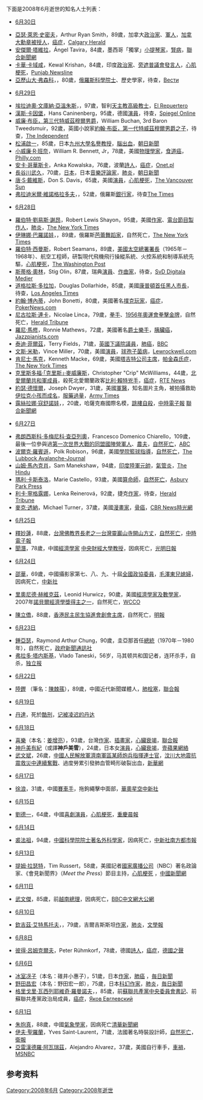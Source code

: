 下面是2008年6月逝世的知名人士列表：

  - [6月30日](../Page/6月30日.md "wikilink")

<!-- end list -->

  - [亞瑟·萊恩·史密夫](https://zh.wikipedia.org/wiki/亞瑟·萊恩·史密夫 "wikilink")，Arthur
    Ryan
    Smith，89歲，加拿大[政治家](../Page/政治家.md "wikilink")、[軍人](https://zh.wikipedia.org/wiki/軍人 "wikilink")，[加拿大勳章被授人](https://zh.wikipedia.org/wiki/加拿大勳章 "wikilink")，[癌症](../Page/癌症.md "wikilink")，[Calgary
    Herald](https://web.archive.org/web/20080702160843/http://www.canada.com/calgaryherald/news/story.html?id=969d3b95-26e7-4cec-9e67-d4627b6e2a1e)
  - [安傑爾·塔維拉](../Page/安傑爾·塔維拉.md "wikilink")，Ángel
    Tavira，84歲，墨西哥「獨掌」[小提琴家](../Page/小提琴家.md "wikilink")，[腎病](https://zh.wikipedia.org/wiki/腎病 "wikilink")，[聯合新聞網](http://udn.com/NEWS/WORLD/WOR4/4408553.shtml)
  - [卡華·卡域咸](https://zh.wikipedia.org/wiki/卡華·卡域咸 "wikilink")，Kewal
    Krishan，84歲，印度[政治家](../Page/政治家.md "wikilink")、[旁遮普議會](https://zh.wikipedia.org/wiki/旁遮普議會 "wikilink")[發言人](https://zh.wikipedia.org/wiki/發言人 "wikilink")，[心肌梗死](../Page/心肌梗死.md "wikilink")，[Punjab
    Newsline](https://web.archive.org/web/20090108132430/http://www.punjabnewsline.com/content/view/11029/38/)
  - [亞歷山大·弗森科](https://zh.wikipedia.org/wiki/亞歷山大·弗森科 "wikilink")，，80歲，[俄羅斯科學院士](../Page/俄羅斯科學院.md "wikilink")、歷史學家，待查，[Вести](http://www.vesti.ru/doc.html?id=191110&cid=1)

<!-- end list -->

  - [6月29日](../Page/6月29日.md "wikilink")

<!-- end list -->

  - [埃拉迪奧·文庫納·亞溫朱斯](https://zh.wikipedia.org/wiki/埃拉迪奧·文庫納·亞溫朱斯 "wikilink")，，97歲，智利[天主教](../Page/天主教.md "wikilink")[高級教士](https://zh.wikipedia.org/wiki/高級教士 "wikilink")，[El
    Repuertero](http://www.elrepuertero.cl/admin/render/noticia/15047)
  - [漢斯·卡因堡](https://zh.wikipedia.org/wiki/漢斯·卡因堡 "wikilink")，Hans
    Caninenberg，95歲，德國[演員](https://zh.wikipedia.org/wiki/演員 "wikilink")，待查，[Spiegel
    Online](http://www.spiegel.de/kultur/gesellschaft/0,1518,563514,00.html)
  - [威廉·布臣，第三代特威茲穆爾男爵](https://zh.wikipedia.org/wiki/威廉·布臣，第三代特威茲穆爾男爵 "wikilink")，William
    Buchan, 3rd Baron
    Tweedsmuir，92歲，英國小說家[約翰·布臣，第一代特威茲穆爾男爵之子](../Page/約翰·布臣，第一代特威茲穆爾男爵.md "wikilink")，待查，[The
    Independent](http://www.independent.co.uk/news/obituaries/lord-tweedsmuir-novelist-and-son-of-john-buchan-who-inherited-his-fathers-talent-but-was-disappointed-of-literary-fame-859968.html)
  - [松浦啟一](https://zh.wikipedia.org/wiki/松浦啟一 "wikilink")，85歲，日本[九州大學名譽教授](https://zh.wikipedia.org/wiki/九州大學 "wikilink")，[腦出血](https://zh.wikipedia.org/wiki/腦出血 "wikilink")，[朝日新聞](http://www.asahi.com/obituaries/update/0630/SEB200806300011.html?ref=rss)
  - [小威廉·R·班奈](https://zh.wikipedia.org/wiki/小威廉·R·班奈 "wikilink")，William
    R. Bennett,
    Jr，78歲，美國[物理學家](https://zh.wikipedia.org/wiki/物理學家 "wikilink")，[食道癌](../Page/食道癌.md "wikilink")，[Philly.com](http://www.philly.com/philly/obituaries/20080702_William_R__Bennett_Jr___78__laser_physicist.html)
  - [安卡·哥華斯卡](https://zh.wikipedia.org/wiki/安卡·哥華斯卡 "wikilink")，Anka
    Kowalska，76歲，波蘭[詩人](https://zh.wikipedia.org/wiki/詩人 "wikilink")，[癌症](../Page/癌症.md "wikilink")，[Onet.pl](http://wiadomosci.onet.pl/1779029,11,zmarla_znana_dzialaczka_opozycyjna,item.html)
  - [長谷川武久](https://zh.wikipedia.org/wiki/長谷川武久 "wikilink")，70歲，[日本](../Page/日本.md "wikilink")，日本[音樂評論家](https://zh.wikipedia.org/wiki/音樂評論家 "wikilink")，[肺炎](../Page/肺炎.md "wikilink")，[朝日新聞](http://www.asahi.com/obituaries/update/0630/TKY200806300344.html)
  - [唐·S·戴維斯](https://zh.wikipedia.org/wiki/唐·S·戴維斯 "wikilink")，Don S.
    Davis，65歲，美國[演員](https://zh.wikipedia.org/wiki/演員 "wikilink")，[心肌梗死](../Page/心肌梗死.md "wikilink")，[The
    Vancouver
    Sun](https://web.archive.org/web/20080703013008/http://www.canada.com/vancouversun/news/arts/story.html?id=d43bbc0f-1971-40e0-a584-c05aba7ee939)
  - [弗拉迪米爾·維諾格拉多夫](https://zh.wikipedia.org/wiki/弗拉迪米爾·維諾格拉多夫 "wikilink")，，52歲，俄羅斯[銀行家](https://zh.wikipedia.org/wiki/銀行家 "wikilink")，待查[The
    Times](http://www.timesonline.co.uk/tol/comment/obituaries/article4281069.ece)

<!-- end list -->

  - [6月28日](../Page/6月28日.md "wikilink")

<!-- end list -->

  - [羅伯特·劉易斯·謝昂](https://zh.wikipedia.org/wiki/羅伯特·劉易斯·謝昂 "wikilink")，Robert
    Lewis
    Shayon，95歲，美國[作家](https://zh.wikipedia.org/wiki/作家 "wikilink")、[電台節目製作人](https://zh.wikipedia.org/wiki/電台節目製作人 "wikilink")，[肺炎](../Page/肺炎.md "wikilink")，[The
    New York
    Times](http://www.nytimes.com/2008/07/18/arts/television/18shayon.html?_r=1&ref=obituaries&oref=slogin)
  - [伊琳娜·巴羅諾娃](https://zh.wikipedia.org/wiki/伊琳娜·巴羅諾娃 "wikilink")，，89歲，俄羅斯[芭蕾舞蹈家](../Page/芭蕾舞.md "wikilink")，自然死亡，[The
    New York
    Times](http://www.nytimes.com/2008/07/02/arts/dance/02baronova.html?_r=1&oref=slogin)
  - [羅伯特·西曼斯](https://zh.wikipedia.org/wiki/羅伯特·西曼斯 "wikilink")，Robert
    Seamans，89歲，[美國太空總署署長](https://zh.wikipedia.org/wiki/美國太空總署 "wikilink")（1965年－1968年）、航空工程師，研製現代飛機飛行操縱系統、火控系統和制導系統先驅，[心肌梗死](../Page/心肌梗死.md "wikilink")，[The
    Washington
    Post](http://www.washingtonpost.com/wp-dyn/content/article/2008/06/30/AR2008063002087.html)
  - [斯蒂格·奧林](https://zh.wikipedia.org/wiki/斯蒂格·奧林 "wikilink")，Stig
    Olin，87歲，瑞典[演員](https://zh.wikipedia.org/wiki/演員 "wikilink")、[作曲家](https://zh.wikipedia.org/wiki/作曲家 "wikilink")，待查，[SvD
    Digitala
    Medier](http://www.svd.se/kulturnoje/nyheter/artikel_1432331.svd)
  - [道格拉斯·多拉加](https://zh.wikipedia.org/wiki/道格拉斯·多拉加 "wikilink")，Douglas
    Dollarhide，85歲，美國[康普頓首任](https://zh.wikipedia.org/wiki/康普頓_\(加利福尼亞州\) "wikilink")[黑人](../Page/黑人.md "wikilink")[市長](https://zh.wikipedia.org/wiki/市長 "wikilink")，待查，[Los
    Angeles
    Times](http://www.latimes.com/news/local/la-me-dollarhide9-2008jul09,0,5591331.story)
  - [約翰·博內蒂](https://zh.wikipedia.org/wiki/約翰·博內蒂 "wikilink")，John
    Bonetti，80歲，美國著名[撲克玩家](../Page/撲克.md "wikilink")，[癌症](../Page/癌症.md "wikilink")，[PokerNews.com](http://www.pokernews.com/news/2008/06/three-time-wsop-bracelet-winner-john-bonetti-passes.htm)
  - [尼古拉斯·連卡](https://zh.wikipedia.org/wiki/尼古拉斯·連卡 "wikilink")，Nicolae
    Linca，79歲，[拳手](https://zh.wikipedia.org/wiki/拳手 "wikilink")、[1956年奧運會](https://zh.wikipedia.org/wiki/1956年奧運會 "wikilink")[拳擊金牌](https://zh.wikipedia.org/wiki/拳擊 "wikilink")，自然死亡，[Herald
    Tribune](http://www.iht.com/articles/ap/2008/06/28/sports/EU-SPT-BOX-Romania-Obit-Linca.php)
  - [羅尼·馬修](https://zh.wikipedia.org/wiki/羅尼·馬修 "wikilink")，Ronnie
    Mathews，72歲，美國著名[爵士樂手](https://zh.wikipedia.org/wiki/爵士樂 "wikilink")，[胰臟癌](https://zh.wikipedia.org/wiki/胰臟癌 "wikilink")，[Jazzpianists.com](https://archive.is/20071009071341/http://www.jazzpianists.com/RonnieMathews/)
  - [泰迪·菲爾茲](https://zh.wikipedia.org/wiki/泰迪·菲爾茲 "wikilink")，Terry
    Fields，71歲，[英國下議院議員](https://zh.wikipedia.org/wiki/英國下議院 "wikilink")，[肺癌](../Page/肺癌.md "wikilink")，[BBC](http://news.bbc.co.uk/1/hi/england/merseyside/7480012.stm)
  - [文斯·米勒](https://zh.wikipedia.org/wiki/文斯·米勒 "wikilink")，Vince
    Miller，70歲，美國[演員](https://zh.wikipedia.org/wiki/演員 "wikilink")，[球孢子菌病](https://zh.wikipedia.org/wiki/球孢子菌病 "wikilink")，[Lewrockwell.com](http://www.lewrockwell.com/blog/lewrw/archives/021731.html)
  - [肯尼士·馬克](https://zh.wikipedia.org/wiki/肯尼士·馬克 "wikilink")，Kenneth
    Macke，69歲，美國[塔吉特公司主席](https://zh.wikipedia.org/wiki/塔吉特公司 "wikilink")，[帕金森氏症](../Page/帕金森氏症.md "wikilink")，[The
    New York
    Times](http://www.nytimes.com/2008/07/01/business/01macke.html?_r=1&ref=obituaries&oref=slogin)
  - [克里斯多福·「克里斯」·麥威廉斯](https://zh.wikipedia.org/wiki/克里斯多福·「克里斯」·麥威廉斯 "wikilink")，Christopher
    "Crip"
    McWilliams，44歲，[北愛爾蘭共和軍成員](https://zh.wikipedia.org/wiki/北愛爾蘭共和軍 "wikilink")，殺死北愛爾蘭政客[比利·賴特兇手](https://zh.wikipedia.org/wiki/比利·賴特 "wikilink")，[癌症](../Page/癌症.md "wikilink")，[RTE
    News](http://www.rte.ie/news/2008/0628/billywright.html)
  - [約瑟·德懷爾](../Page/約瑟·德懷爾.md "wikilink")，Joseph
    Dwyer，31歲，美國[軍醫](https://zh.wikipedia.org/wiki/軍醫 "wikilink")，知名圖片主角，被拍攝救助[伊拉克小孩而成名](../Page/伊拉克.md "wikilink")，[服藥過量](https://zh.wikipedia.org/wiki/服藥過量 "wikilink")，[Army
    Times](http://www.armytimes.com/news/2008/07/military_suicidedwyer_070308w/)
  - [露絲拉娜·寇舒諾娃](../Page/露絲拉娜·寇舒諾娃.md "wikilink")，，20歲，哈薩克裔國際名模，[跳樓自殺](https://zh.wikipedia.org/wiki/跳樓 "wikilink")，[中時電子報](https://web.archive.org/web/20080730195215/http://news.chinatimes.com/2007Cti/2007Cti-News/2007Cti-News-Content/0,4521,110504+112008063000327,00.html)
    [聯合新聞網](http://udn.com/NEWS/WORLD/WOR4/4405432.shtml)

<!-- end list -->

  - [6月27日](../Page/6月27日.md "wikilink")

<!-- end list -->

  - [弗朗西斯科·多梅尼科·查亞列奧](https://zh.wikipedia.org/wiki/弗朗西斯科·多梅尼科·查亞列奧 "wikilink")，Francesco
    Domenico
    Chiarello，109歲，最後一位參與過[第一次世界大戰的](https://zh.wikipedia.org/wiki/第一次世界大戰 "wikilink")[同盟國陣營軍人](../Page/同盟國_\(第一次世界大戰\).md "wikilink")、[農夫](https://zh.wikipedia.org/wiki/農夫 "wikilink")，[自然死亡](https://zh.wikipedia.org/wiki/自然死亡 "wikilink")，[ABC](http://www.abc.net.au/news/stories/2008/07/01/2290366.htm?section=justin)
  - [波爾克·羅賓遜](https://zh.wikipedia.org/wiki/波爾克·羅賓遜 "wikilink")，Polk
    Robison，96歲，美國[學院籃球指導](https://zh.wikipedia.org/wiki/學院籃球 "wikilink")，[自然死亡](https://zh.wikipedia.org/wiki/自然死亡 "wikilink")，[The
    Lubbock
    Avalanche-Journal](http://lubbockonline.com/stories/062808/loc_296894103.shtml)
  - [山姆·馬內克肖](https://zh.wikipedia.org/wiki/山姆·馬內克肖 "wikilink")，Sam
    Manekshaw，94歲，[印度陸軍元帥](https://zh.wikipedia.org/wiki/印度陸軍元帥 "wikilink")，[氣管炎](https://zh.wikipedia.org/wiki/氣管炎 "wikilink")，[The
    Hindu](https://web.archive.org/web/20080630162046/http://www.hindu.com/thehindu/holnus/000200806270319.htm)
  - [瑪利·卡斯泰洛](https://zh.wikipedia.org/wiki/瑪利·卡斯泰洛 "wikilink")，Marie
    Castello，93歲，美國[算命師](../Page/算命.md "wikilink")，[自然死亡](https://zh.wikipedia.org/wiki/自然死亡 "wikilink")，[Asbury
    Park
    Press](http://www.app.com/apps/pbcs.dll/article?AID=/20080701/NEWS/80701031)
  - [利卡·寧格露娜](https://zh.wikipedia.org/wiki/利卡·寧格露娜 "wikilink")，Lenka
    Reinerová，92歲，捷克[作家](https://zh.wikipedia.org/wiki/作家 "wikilink")，待查，[Herald
    Tribune](http://www.iht.com/articles/ap/2008/06/27/europe/EU-GEN-Czech-Obit-Reinerova.php)
  - [麥克·透納](https://zh.wikipedia.org/wiki/麥克·透納 "wikilink")，Michael
    Turner，37歲，美國[漫畫家](https://zh.wikipedia.org/wiki/漫畫家 "wikilink")，[骨癌](https://zh.wikipedia.org/wiki/骨癌 "wikilink")，[CBR
    News](http://www.comicbookresources.com/?page=article&id=16988)[時光網](https://web.archive.org/web/20080810013254/http://news.greedland.net/Channel/content/2008/200807/20080709/12884.html)

<!-- end list -->

  - [6月25日](../Page/6月25日.md "wikilink")

<!-- end list -->

  - [釋妙蓮](https://zh.wikipedia.org/wiki/釋妙蓮 "wikilink")，88歲，[台灣](https://zh.wikipedia.org/wiki/台灣 "wikilink")[佛教界長老之一](../Page/佛教.md "wikilink")[台灣靈巖山寺開山](https://zh.wikipedia.org/wiki/台灣靈巖山寺 "wikilink")[方丈](https://zh.wikipedia.org/wiki/方丈 "wikilink")，[自然死亡](https://zh.wikipedia.org/wiki/自然死亡 "wikilink")，[中時電子報](https://web.archive.org/web/20080725080633/http://news.chinatimes.com/2007Cti/2007Cti-News/2007Cti-News-Content/0,4521,110503+112008062700444,00.html)
  - [聞潛](https://zh.wikipedia.org/wiki/聞潛 "wikilink")，78歲，中國[經濟學家](https://zh.wikipedia.org/wiki/經濟學 "wikilink")
    [中央財經大學教授](https://zh.wikipedia.org/wiki/中央財經大學 "wikilink")，因病死亡，[光明日報](http://cpc.people.com.cn/BIG5/64093/87393/7438996.html)

<!-- end list -->

  - [6月24日](../Page/6月24日.md "wikilink")

<!-- end list -->

  - [邵華](https://zh.wikipedia.org/wiki/邵華 "wikilink")，69歲，中國攝影家第七、八、九、十屆[全國政協委員](https://zh.wikipedia.org/wiki/全國政協 "wikilink")，[毛澤東兒媳婦](https://zh.wikipedia.org/wiki/毛澤東 "wikilink")，因病死亡，[中新社](http://www.chinanews.com.cn/cul/news/2008/06-24/1291640.shtml)

<!-- end list -->

  - [里奧尼德·赫維克茲](https://zh.wikipedia.org/wiki/里奧尼德·赫維克茲 "wikilink")，Leonid
    Hurwicz，90歲，美國[經濟學家及](https://zh.wikipedia.org/wiki/經濟學家 "wikilink")[數學家](https://zh.wikipedia.org/wiki/數學家 "wikilink")，2007年[諾貝爾經濟學獎得主之一](https://zh.wikipedia.org/wiki/諾貝爾經濟學獎 "wikilink")，自然死亡，[WCCO](http://wcco.com/local/nobel.prize.stockholm.2.757017.html)

<!-- end list -->

  - [陳立僑](../Page/陳立僑.md "wikilink")，88歲，[香港民主民生協進會創會主席](../Page/香港民主民生協進會.md "wikilink")，自然死亡，[明報](https://web.archive.org/web/20080904234204/http://news.sina.com.hk/cgi-bin/nw/show.cgi/2/1/1/785181/1.html)

<!-- end list -->

  - [6月23日](../Page/6月23日.md "wikilink")

<!-- end list -->

  - [鍾亞瑟](../Page/鍾亞瑟.md "wikilink")，Raymond Arthur
    Chung，90歲，圭亞那首任[總統](https://zh.wikipedia.org/wiki/圭亞那總統 "wikilink")（1970年－1980年），自然死亡，[政府新聞通訊社](https://web.archive.org/web/20090214190023/http://gina.gov.gy/archive/daily/b080623.html)
  - [弗拉多·塔内斯基](../Page/弗拉多·塔内斯基.md "wikilink")，Vlado
    Taneski，56岁，马其顿共和国记者，连环杀手，自杀，[独立报](http://www.independent.co.uk/news/world/europe/crime-reporter-charged-with-murders-he-wrote-kills-himself-852348.html)

<!-- end list -->

  - [6月22日](../Page/6月22日.md "wikilink")

<!-- end list -->

  - [陸鏗](../Page/陸鏗.md "wikilink")
    （筆名：[陳棘蓀](https://zh.wikipedia.org/wiki/陳棘蓀 "wikilink")），89歲，中國近代新聞媒體人，[肺栓塞](https://zh.wikipedia.org/wiki/肺栓塞 "wikilink")，[聯合報](http://udn.com/NEWS/NATIONAL/NAT5/4395071.shtml)

<!-- end list -->

  - [6月19日](../Page/6月19日.md "wikilink")

<!-- end list -->

  - [丹達](https://zh.wikipedia.org/wiki/丹達 "wikilink")，死於[酷刑](../Page/酷刑.md "wikilink")，[记被凌迟的丹达](http://woeser.middle-way.net/2010/12/blog-post_27.html)

<!-- end list -->

  - [6月18日](../Page/6月18日.md "wikilink")

<!-- end list -->

  - [喜樂](https://zh.wikipedia.org/wiki/喜樂 "wikilink")（本名：[姜增亮](https://zh.wikipedia.org/wiki/姜增亮 "wikilink")），93歲，台灣[作家](https://zh.wikipedia.org/wiki/作家 "wikilink")、[插畫家](https://zh.wikipedia.org/wiki/插畫家 "wikilink")，[心臟衰竭](../Page/心臟衰竭.md "wikilink")，[聯合報](http://udn.com/NEWS/READING/X5/4392041.shtml)
  - [神戶美有紀](https://zh.wikipedia.org/wiki/神戶美有紀 "wikilink")（或譯**神戶美雪**），24歲，日本女[演員](https://zh.wikipedia.org/wiki/演員 "wikilink")，[心臟衰竭](../Page/心臟衰竭.md "wikilink")，[壹蘋果網絡](https://web.archive.org/web/20080626005344/http://1-apple.com.tw/index.cfm?Fuseaction=Article&Sec_ID=7&IssueID=20080623&art_id=30682136)
  - [武文斌](https://zh.wikipedia.org/wiki/武文斌 "wikilink")，26歲，[中國人民解放軍](https://zh.wikipedia.org/wiki/中國人民解放軍 "wikilink")[濟南軍區某師炮兵指揮連士官](https://zh.wikipedia.org/wiki/濟南軍區 "wikilink")，[汶川大地震抗震救災中連續奮戰](../Page/汶川大地震.md "wikilink")、過度勞累引發肺血管畸形破裂出血，[新華網](http://news.xinhuanet.com/newscenter/2008-07/14/content_8544432.htm)

<!-- end list -->

  - [6月17日](../Page/6月17日.md "wikilink")

<!-- end list -->

  - [徐浪](https://zh.wikipedia.org/wiki/徐浪 "wikilink")，31歲，中國[賽車手](../Page/賽車手.md "wikilink")，拖鉤繩擊中面部，[華奧星空](https://web.archive.org/web/20080622124027/http://news.sports.cn/others/autosports/news/2008-06-17/1502932.html)[中新社](http://www.chinanews.com.cn/ty/qtfa/news/2008/06-17/1284645.shtml)

<!-- end list -->

  - [6月15日](../Page/6月15日.md "wikilink")

<!-- end list -->

  - [劉德一](https://zh.wikipedia.org/wiki/劉德一 "wikilink")，64歲，中國[喜劇演員](../Page/喜劇演員.md "wikilink")，[心肌梗死](../Page/心肌梗死.md "wikilink")，[重慶晨報](http://ent.scol.com.cn/gatylkb/20080616/200861694829.htm)

<!-- end list -->

  - [6月14日](../Page/6月14日.md "wikilink")

<!-- end list -->

  - [裘法祖](../Page/裘法祖.md "wikilink")，94歲，[中國科學院院士著名外科學家](https://zh.wikipedia.org/wiki/中國科學院 "wikilink")，因病死亡，[中新社](http://www.chinanews.com.cn/gn/news/2008/06-14/1281805.shtml)[南方都市報](http://epaper.nddaily.com/A/html/2008-06/15/content_492314.htm)

<!-- end list -->

  - [6月13日](../Page/6月13日.md "wikilink")

<!-- end list -->

  - [提姆·拉瑟特](https://zh.wikipedia.org/wiki/提姆·拉瑟特 "wikilink")，Tim
    Russert，58歲，美國記者[國家廣播公司](https://zh.wikipedia.org/wiki/國家廣播公司 "wikilink")（NBC）著名政論家、《會見新聞界》（*Meet
    the Press*）節目主持，[心肌梗死](../Page/心肌梗死.md "wikilink")
    ，[中國新聞網](http://www.chinanews.com.cn/gj/bm/news/2008/06-15/1281990.shtml)

<!-- end list -->

  - [6月11日](../Page/6月11日.md "wikilink")

<!-- end list -->

  - [武文傑](https://zh.wikipedia.org/wiki/武文傑 "wikilink")，85歲，前[越南總理](https://zh.wikipedia.org/wiki/越南總理 "wikilink")，因病死亡，[BBC中文網](http://news.bbc.co.uk/chinese/trad/hi/newsid_7440000/newsid_7447900/7447925.stm)[大公網](https://archive.is/20130428065701/http://www.takungpao.com/news/08/06/11/YM-918023.htm)

<!-- end list -->

  - [6月10日](../Page/6月10日.md "wikilink")

<!-- end list -->

  - [欽吉茲·艾特馬托夫](https://zh.wikipedia.org/wiki/欽吉茲·艾特馬托夫 "wikilink")，，79歲，吉爾吉斯斯坦[作家](https://zh.wikipedia.org/wiki/作家 "wikilink")，[肺炎](../Page/肺炎.md "wikilink")，[文學報](https://archive.is/20130424152358/http://wenxue.news365.com.cn/1b/200806/t20080626_1925748.htm)

<!-- end list -->

  - [6月8日](../Page/6月8日.md "wikilink")

<!-- end list -->

  - [彼得·呂姆克爾夫](../Page/彼得·呂姆克爾夫.md "wikilink")，Peter
    Rühmkorf，78歲，德國[詩人](https://zh.wikipedia.org/wiki/詩人 "wikilink")，[癌症](../Page/癌症.md "wikilink")，[德國之聲](http://www.dw-world.de/dw/article/0,2144,3401577,00.html)

<!-- end list -->

  - [6月6日](../Page/6月6日.md "wikilink")

<!-- end list -->

  - [冰室冴子](../Page/冰室冴子.md "wikilink")（本名：碓井小惠子），51歲，日本[作家](https://zh.wikipedia.org/wiki/作家 "wikilink")，[肺癌](../Page/肺癌.md "wikilink")
    ，[毎日新聞](http://mainichi.jp/enta/mantan/book/news/20080606mog00m200033000c.html)
  - [野田昌宏](https://zh.wikipedia.org/wiki/野田昌宏 "wikilink")（本名：野田宏一郎），75歲，日本[科幻作家](https://zh.wikipedia.org/wiki/科幻作家 "wikilink")，[肺炎](../Page/肺炎.md "wikilink")，[毎日新聞](http://mainichi.jp/enta/mantan/news/20080606mog00m200025000c.html)
  - [格里戈里·瓦西列耶維奇·羅曼諾夫](https://zh.wikipedia.org/wiki/格里戈里·瓦西列耶維奇·羅曼諾夫 "wikilink")，，85歲，前[蘇聯共產黨中央委員會書記](https://zh.wikipedia.org/wiki/蘇聯共產黨 "wikilink")、前蘇聯共產黨政治局成員，[癌症](../Page/癌症.md "wikilink")，[Яков
    Евглевский](https://web.archive.org/web/20091021062902/http://www.nevskoevremya.spb.ru/gorod/5033/romanovskiivek)

<!-- end list -->

  - [6月1日](../Page/6月1日.md "wikilink")

<!-- end list -->

  - [朱抱真](https://zh.wikipedia.org/wiki/朱抱真 "wikilink")，88歲，中國[氣象學家](https://zh.wikipedia.org/wiki/氣象學 "wikilink")，因病死亡[清華新聞網](https://web.archive.org/web/20080803070107/http://news.tsinghua.edu.cn/new/news.php?id=18630)
  - [伊夫·聖羅蘭](https://zh.wikipedia.org/wiki/伊夫·聖羅蘭 "wikilink")，Yves
    Saint-Laurent，71歲，法國著名時裝設計師，[自然死亡](https://zh.wikipedia.org/wiki/自然死亡 "wikilink")，[衛報](http://lifeandhealth.guardian.co.uk/fashion/story/0,,2283342,00.html)
  - [亞雷漢德羅·阿瓦瑞茲](https://zh.wikipedia.org/wiki/亞雷漢德羅·阿瓦瑞茲 "wikilink")，Alejandro
    Alvarez，37歲，美國自行車手，[車禍](https://zh.wikipedia.org/wiki/車禍 "wikilink")，[MSNBC](http://www.msnbc.msn.com/id/24943229)

## 参考资料

[Category:2008年6月](https://zh.wikipedia.org/wiki/Category:2008年6月 "wikilink")
[Category:2008年逝世](https://zh.wikipedia.org/wiki/Category:2008年逝世 "wikilink")